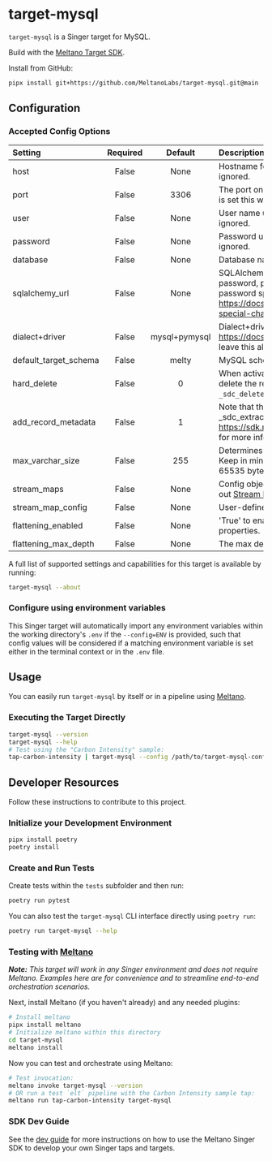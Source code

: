 # target-mysql

`target-mysql` is a Singer target for MySQL.

Build with the [Meltano Target SDK](https://sdk.meltano.com).

Install from GitHub:

```bash
pipx install git+https://github.com/MeltanoLabs/target-mysql.git@main
```

## Configuration

### Accepted Config Options

| Setting              | Required | Default | Description |
|:---------------------|:--------:|:-------:|:------------|
| host                 | False    | None    | Hostname for MySQL instance. Note if sqlalchemy_url is set this will be ignored. |
| port                 | False    |    3306 | The port on which MySQL is awaiting connection. Note if sqlalchemy_url is set this will be ignored. |
| user                 | False    | None    | User name used to authenticate. Note if sqlalchemy_url is set this will be ignored. |
| password             | False    | None    | Password used to authenticate. Note if sqlalchemy_url is set this will be ignored. |
| database             | False    | None    | Database name. Note if sqlalchemy_url is set this will be ignored. |
| sqlalchemy_url       | False    | None    | SQLAlchemy connection string. This will override using host, user, password, port, dialect, and all ssl settings. Note that you must escape password special characters properly. See https://docs.sqlalchemy.org/en/20/core/engines.html#escaping-special-characters-such-as-signs-in-passwords |
| dialect+driver       | False    | mysql+pymysql | Dialect+driver see https://docs.sqlalchemy.org/en/20/core/engines.html. Generally just leave this alone. Note if sqlalchemy_url is set this will be ignored. |
| default_target_schema| False    | melty   | MySQL schema to send data to, example: tap-clickup |
| hard_delete          | False    |       0 | When activate version is sent from a tap this specefies if we should delete the records that don't match, or mark them with a date in the `_sdc_deleted_at` column. |
| add_record_metadata  | False    |       1 | Note that this must be enabled for activate_version to work!This adds _sdc_extracted_at, _sdc_batched_at, and more to every table. See https://sdk.meltano.com/en/latest/implementation/record_metadata.html for more information. |
| max_varchar_size     | False    |     255 | Determines the maximum size of non-primary-key VARCHAR() fields. Keep in mind that each row in a MySQL table has a maximum size of 65535 bytes. |
| stream_maps          | False    | None    | Config object for stream maps capability. For more information check out [Stream Maps](https://sdk.meltano.com/en/latest/stream_maps.html). |
| stream_map_config    | False    | None    | User-defined config values to be used within map expressions. |
| flattening_enabled   | False    | None    | 'True' to enable schema flattening and automatically expand nested properties. |
| flattening_max_depth | False    | None    | The max depth to flatten schemas. |

A full list of supported settings and capabilities for this
target is available by running:

```bash
target-mysql --about
```

### Configure using environment variables

This Singer target will automatically import any environment variables within the working directory's
`.env` if the `--config=ENV` is provided, such that config values will be considered if a matching
environment variable is set either in the terminal context or in the `.env` file.

## Usage

You can easily run `target-mysql` by itself or in a pipeline using [Meltano](https://meltano.com/).

### Executing the Target Directly

```bash
target-mysql --version
target-mysql --help
# Test using the "Carbon Intensity" sample:
tap-carbon-intensity | target-mysql --config /path/to/target-mysql-config.json
```

## Developer Resources

Follow these instructions to contribute to this project.

### Initialize your Development Environment

```bash
pipx install poetry
poetry install
```

### Create and Run Tests

Create tests within the `tests` subfolder and
  then run:

```bash
poetry run pytest
```

You can also test the `target-mysql` CLI interface directly using `poetry run`:

```bash
poetry run target-mysql --help
```

### Testing with [Meltano](https://meltano.com/)

_**Note:** This target will work in any Singer environment and does not require Meltano.
Examples here are for convenience and to streamline end-to-end orchestration scenarios._

Next, install Meltano (if you haven't already) and any needed plugins:

```bash
# Install meltano
pipx install meltano
# Initialize meltano within this directory
cd target-mysql
meltano install
```

Now you can test and orchestrate using Meltano:

```bash
# Test invocation:
meltano invoke target-mysql --version
# OR run a test `elt` pipeline with the Carbon Intensity sample tap:
meltano run tap-carbon-intensity target-mysql
```

### SDK Dev Guide

See the [dev guide](https://sdk.meltano.com/en/latest/dev_guide.html) for more instructions on how to use the Meltano Singer SDK to
develop your own Singer taps and targets.
